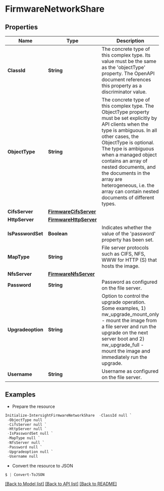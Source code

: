 # FirmwareNetworkShare
## Properties

Name | Type | Description | Notes
------------ | ------------- | ------------- | -------------
**ClassId** | **String** | The concrete type of this complex type. Its value must be the same as the &#39;objectType&#39; property. The OpenAPI document references this property as a discriminator value. | [readonly] 
**ObjectType** | **String** | The concrete type of this complex type. The ObjectType property must be set explicitly by API clients when the type is ambiguous. In all other cases, the  ObjectType is optional.  The type is ambiguous when a managed object contains an array of nested documents, and the documents in the array are heterogeneous, i.e. the array can contain nested documents of different types. | 
**CifsServer** | [**FirmwareCifsServer**](FirmwareCifsServer.md) |  | [optional] 
**HttpServer** | [**FirmwareHttpServer**](FirmwareHttpServer.md) |  | [optional] 
**IsPasswordSet** | **Boolean** | Indicates whether the value of the &#39;password&#39; property has been set. | [optional] [readonly] 
**MapType** | **String** | File server protocols such as CIFS, NFS, WWW for HTTP (S) that hosts the image. | [optional] [default to "nfs"]
**NfsServer** | [**FirmwareNfsServer**](FirmwareNfsServer.md) |  | [optional] 
**Password** | **String** | Password as configured on the file server. | [optional] 
**Upgradeoption** | **String** | Option to control the upgrade operation. Some examples, 1) nw_upgrade_mount_only - mount the image from a file server and run the upgrade on the next server boot and 2) nw_upgrade_full - mount the image and immediately run the upgrade. | [optional] [default to "nw_upgrade_full"]
**Username** | **String** | Username as configured on the file server. | [optional] 

## Examples

- Prepare the resource
```powershell
Initialize-IntersightFirmwareNetworkShare  -ClassId null `
 -ObjectType null `
 -CifsServer null `
 -HttpServer null `
 -IsPasswordSet null `
 -MapType null `
 -NfsServer null `
 -Password null `
 -Upgradeoption null `
 -Username null
```

- Convert the resource to JSON
```powershell
$ | Convert-ToJSON
```

[[Back to Model list]](../README.md#documentation-for-models) [[Back to API list]](../README.md#documentation-for-api-endpoints) [[Back to README]](../README.md)

